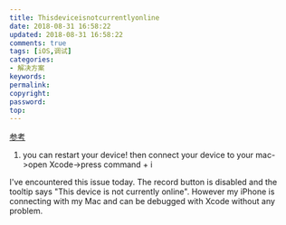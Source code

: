 ```yaml
---
title: Thisdeviceisnotcurrentlyonline
date: 2018-08-31 16:58:22
updated: 2018-08-31 16:58:22
comments: true
tags: [iOS,调试]
categories:
- 解决方案
keywords: 
permalink: 
copyright: 
password: 
top:   
---
```

[参考](https://forums.developer.apple.com/thread/16242)
1. you can restart your device!  then connect your device  to your mac->open Xcode->press command + i

I've encountered this issue today. The record button is disabled and the tooltip says "This device is not currently online". However my iPhone is connecting with my Mac and can be debugged with Xcode without any problem.
